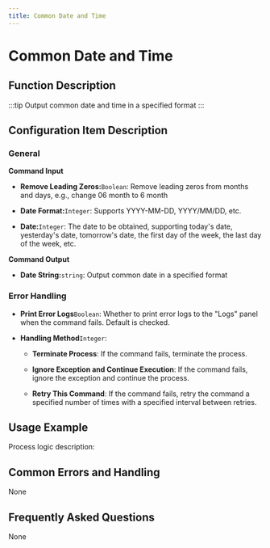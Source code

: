 ```yaml
---
title: Common Date and Time
---
```


# Common Date and Time

## Function Description

:::tip 
Output common date and time in a specified format
:::

## Configuration Item Description

### General

**Command Input**

- **Remove Leading Zeros:**`Boolean`: Remove leading zeros from months and days, e.g., change 06 month to 6 month

- **Date Format:**`Integer`: Supports YYYY-MM-DD, YYYY/MM/DD, etc.

- **Date:**`Integer`: The date to be obtained, supporting today's date, yesterday's date, tomorrow's date, the first day of the week, the last day of the week, etc.


**Command Output**

- **Date String:**`string`: Output common date in a specified format


### Error Handling

- **Print Error Logs**`Boolean`: Whether to print error logs to the "Logs" panel when the command fails. Default is checked. 

- **Handling Method**`Integer`:

    - **Terminate Process**: If the command fails, terminate the process.

    - **Ignore Exception and Continue Execution**: If the command fails, ignore the exception and continue the process.

    - **Retry This Command**: If the command fails, retry the command a specified number of times with a specified interval between retries.

## Usage Example

Process logic description:

## Common Errors and Handling

None

## Frequently Asked Questions

None

